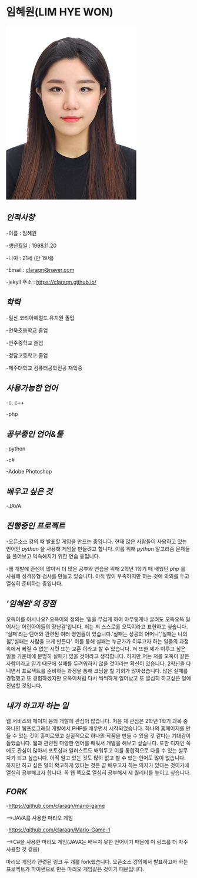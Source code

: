 # 임혜원(LIM HYE WON)

![임혜원](https://github.com/claraqn/images/blob/master/%EB%B0%98%EB%AA%85%ED%95%A8.JPG)


## _**인적사항**_
-이름 : 임혜원

-생년월일 : 1998.11.20

-나이 : 21세 (만 19세)

-Email : claraqn@naver.com

-jekyll 주소 : https://claraqn.github.io/

## _**학력**_

-일산 코리아헤럴드 유치원 졸업

-언북초등학교 졸업

-언주중학교 졸업

-청담고등학교 졸업

-제주대학교 컴퓨터공학전공 재학중

## _**사용가능한 언어**_
-c, c++

-php

## _**공부중인 언어&툴**_
-python

-c#

-Adobe Photoshop

## _**배우고 싶은 것**_
-JAVA

## _**진행중인 프로젝트**_
-오픈소스 강의 때 발표할 게임을 만드는 중입니다. 현재 많은 사람들이 사용하고 있는 언어인 _python_ 을 사용해 게임을 만들려고 합니다. 이를 위해 _python_ 알고리즘 문제들을 풀어보고 익숙해지기 위한 연습 중입니다.

-웹 개발에 관심이 많아서 더 많은 공부와 연습을 위해 2학년 1학기 때 배웠던 _php_ 를 사용해 성격유형 검사를 만들고 있습니다. 아직 많이 부족하지만 하는 것에 의의를 두고 열심히 준비하는 중입니다.

## _**'임혜원'의 장점**_
오뚝이를 아시나요? 오뚝이의 정의는 ‘밑을 무겁게 하여 아무렇게나 굴려도 오뚝오뚝 일어서는 어린아이들의 장난감’입니다. 저는 저 스스로를 오뚝이라고 표현하고 싶습니다. ‘실패’라는 단어와 관련된 여러 명언들이 있습니다.’실패는 성공의 어머니’,’실패는 나의 힘’,’실패는 사람을 크게 만든다’. 이를 통해 실패는 누군가가 이루고자 하는 일들의 과정 속에서 빠질 수 없는 시련 또는 교훈 이라고 할 수 있습니다. 저 또한 제가 이루고 싶은 일들 가운데에 분명히 실패가 있을 것이라고 생각합니다. 하지만 저는 저를 오뚝이 같은 사람이라고 믿기 때문에 실패를 두려워하지 않을 것이라는 확신이 있습니다. 2학년을 다니면서 프로젝트를 준비하는 과정을 통해 코딩을 할 기회가 많아졌습니다. 많은 실패를 경험했고 또 경험하겠지만 오뚝이처럼 다시 씩씩하게 일어났고 또 열심히 하고싶은 일에 전념할 것입니다.

## _**내가 하고자 하는 일**_
웹 서비스와 페이지 등의 개발에 관심이 많습니다. 처음 제 관심은 2학년 1학기 과목 중 하나인 웹프로그래밍 개발에서 PHP를 배우면서 시작되었습니다. 하나의 홈페이지를 만들 수 있는 것이 흥미로웠고 실질적으로 하나의 작품을 만들 수 있을 것 같다는 기대감이 들었습니다. 웹과 관련된 다양한 언어를 배워서 개발을 해보고 싶습니다. 또한 디자인 쪽에도 관심이 많아서 포토샵과 일러스트도 배워두고 이를 통합적으로 다룰 수 있는 실무자가 되고 싶습니다. 아직 알고 있는 것도 많이 없고 할 수 있는 언어도 많이 없습니다. 하지만 하고 싶은 일이 확고하게 있다는 것은 곧 배우고자 하는 의지가 있다는 것이기에 열심히 공부해고자 합니다. 꼭 웹 쪽으로 열심히 공부해서 제 퀄리티를 높이고 싶습니다. 

## _**FORK**_
-https://github.com/claraqn/mario-game

-->JAVA를 사용한 마리오 게임

-https://github.com/claraqn/Mario-Game-1

-->C#을 사용한 마리오 게임(JAVA는 배우지 못한 언어이기 때문에 이 링크를 더 자주 사용할 것 같음)

마리오 게임과 관련된 링크 두 개를 fork했습니다. 오픈소스 강의에서 발표하고자 하는 프로젝트가 파이썬으로 만든 마리오 게임같은 것이기 때문입니다. 
